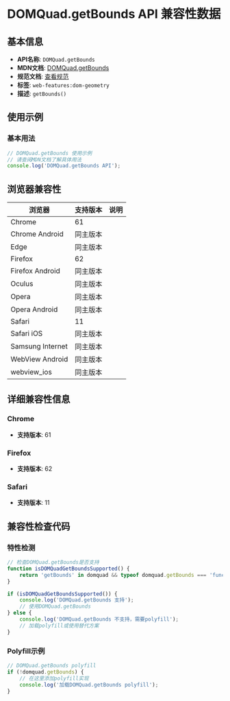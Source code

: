 # DOMQuad.getBounds API 兼容性数据

## 基本信息

- **API名称**: `DOMQuad.getBounds`
- **MDN文档**: [DOMQuad.getBounds](https://developer.mozilla.org/docs/Web/API/DOMQuad/getBounds)
- **规范文档**: [查看规范](https://drafts.fxtf.org/geometry/#dom-domquad-getbounds)
- **标签**: `web-features:dom-geometry`
- **描述**: `getBounds()`

## 使用示例

### 基本用法

```javascript
// DOMQuad.getBounds 使用示例
// 请查阅MDN文档了解具体用法
console.log('DOMQuad.getBounds API');
```

## 浏览器兼容性

| 浏览器 | 支持版本 | 说明 |
|--------|----------|------|
| Chrome | 61 |  |
| Chrome Android | 同主版本 |  |
| Edge | 同主版本 |  |
| Firefox | 62 |  |
| Firefox Android | 同主版本 |  |
| Oculus | 同主版本 |  |
| Opera | 同主版本 |  |
| Opera Android | 同主版本 |  |
| Safari | 11 |  |
| Safari iOS | 同主版本 |  |
| Samsung Internet | 同主版本 |  |
| WebView Android | 同主版本 |  |
| webview_ios | 同主版本 |  |

## 详细兼容性信息

### Chrome

- **支持版本**: 61

### Firefox

- **支持版本**: 62

### Safari

- **支持版本**: 11

## 兼容性检查代码

### 特性检测

```javascript
// 检查DOMQuad.getBounds是否支持
function isDOMQuadGetBoundsSupported() {
    return 'getBounds' in domquad && typeof domquad.getBounds === 'function';
}

if (isDOMQuadGetBoundsSupported()) {
    console.log('DOMQuad.getBounds 支持');
    // 使用DOMQuad.getBounds
} else {
    console.log('DOMQuad.getBounds 不支持，需要polyfill');
    // 加载polyfill或使用替代方案
}
```

### Polyfill示例

```javascript
// DOMQuad.getBounds polyfill
if (!domquad.getBounds) {
    // 在这里添加polyfill实现
    console.log('加载DOMQuad.getBounds polyfill');
}
```

